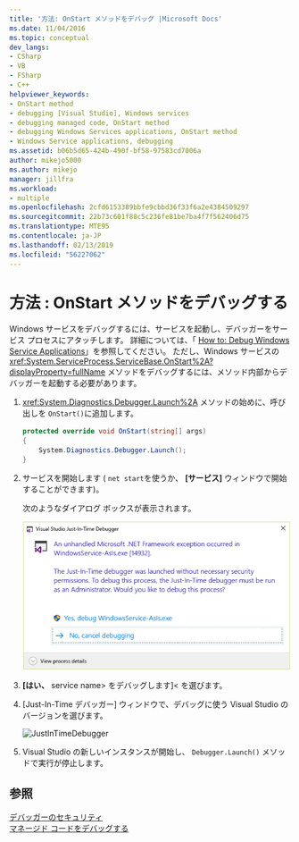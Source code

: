 ```yaml
---
title: '方法: OnStart メソッドをデバッグ |Microsoft Docs'
ms.date: 11/04/2016
ms.topic: conceptual
dev_langs:
- CSharp
- VB
- FSharp
- C++
helpviewer_keywords:
- OnStart method
- debugging [Visual Studio], Windows services
- debugging managed code, OnStart method
- debugging Windows Services applications, OnStart method
- Windows Service applications, debugging
ms.assetid: b06b5d65-424b-490f-bf58-97583cd7006a
author: mikejo5000
ms.author: mikejo
manager: jillfra
ms.workload:
- multiple
ms.openlocfilehash: 2cfd6153389bbfe9cbbd36f33f6a2e4384509297
ms.sourcegitcommit: 22b73c601f88c5c236fe81be7ba4f7f562406d75
ms.translationtype: MTE95
ms.contentlocale: ja-JP
ms.lasthandoff: 02/13/2019
ms.locfileid: "56227062"
---
```

# <a name="how-to-debug-the-onstart-method"></a>方法 : OnStart メソッドをデバッグする
Windows サービスをデバッグするには、サービスを起動し、デバッガーをサービス プロセスにアタッチします。 詳細については、「 [How to: Debug Windows Service Applications](/dotnet/framework/windows-services/how-to-debug-windows-service-applications)」を参照してください。 ただし、Windows サービスの <xref:System.ServiceProcess.ServiceBase.OnStart%2A?displayProperty=fullName> メソッドをデバッグするには、メソッド内部からデバッガーを起動する必要があります。

1. <xref:System.Diagnostics.Debugger.Launch%2A> メソッドの始めに、呼び出しを `OnStart()`に追加します。

    ```csharp
    protected override void OnStart(string[] args)
    {
        System.Diagnostics.Debugger.Launch();
    }
    ```

2. サービスを開始します ( `net start`を使うか、 **[サービス]** ウィンドウで開始することができます)。

    次のようなダイアログ ボックスが表示されます。

    ![OnStartDebug](../debugger/media/onstartdebug.png "OnStartDebug")

3.  **[はい、** service name> をデバッグします]\< を選びます。

4. [Just-In-Time デバッガー] ウィンドウで、デバッグに使う Visual Studio のバージョンを選びます。

    ![JustInTimeDebugger](../debugger/media/justintimedebugger.png "JustInTimeDebugger")

5. Visual Studio の新しいインスタンスが開始し、 `Debugger.Launch()` メソッドで実行が停止します。

## <a name="see-also"></a>参照
[デバッガーのセキュリティ](../debugger/debugger-security.md)  
[マネージド コードをデバッグする](../debugger/debugging-managed-code.md)
